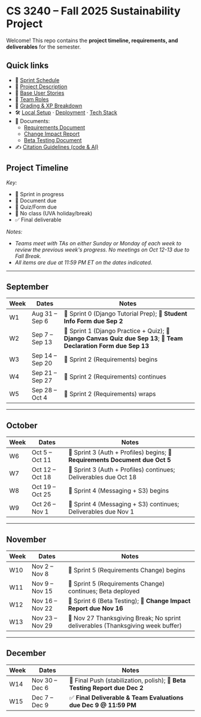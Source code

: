 # CS 3240 – Fall 2025 Sustainability Project

Welcome! This repo contains the **project timeline, requirements, and deliverables** for the semester.

## Quick links
- 📅 [Sprint Schedule](docs/sprints.md)
- 📘 [Project Description](docs/project_description.md)
- 📝 [Base User Stories](docs/user_stories.md)
- 👥 [Team Roles](docs/team_roles.md)
- 🧭 [Grading & XP Breakdown](docs/grading.md)
- 🛠️ [Local Setup](docs/setup.md) · [Deployment](docs/deployment.md) · [Tech Stack](docs/tech_stack.md)
- 🧾 Documents:
  - [Requirements Document](#)
  - [Change Impact Report](#)
  - [Beta Testing Document](#)
- ✍️ [Citation Guidelines (code & AI)](docs/citation_guidelines.md)

## Project Timeline

_Key:_
- 🚀 Sprint in progress  
- 📄 Document due  
- 📝 Quiz/Form due  
- 🛑 No class (UVA holiday/break)  
- ✅ Final deliverable  

_Notes:_ 
- _Teams meet with TAs on either Sunday or Monday of each week to review the previous week's progress.  No meetings on Oct 12-13 due to Fall Break._
- _All items are due at 11:59 PM ET on the dates indicated._
---

## September
| Week | Dates        | Notes |
|------|-------------|-------|
| W1   | Aug 31 – Sep 6  | 🚀 Sprint 0 (Django Tutorial Prep); 📝 **Student Info Form due Sep 2** |
| W2   | Sep 7 – Sep 13  | 🚀 Sprint 1 (Django Practice + Quiz); 📝 **Django Canvas Quiz due Sep 13**; 📝 **Team Declaration Form due Sep 13** |
| W3   | Sep 14 – Sep 20 | 🚀 Sprint 2 (Requirements) begins |
| W4   | Sep 21 – Sep 27 | 🚀 Sprint 2 (Requirements) continues |
| W5   | Sep 28 – Oct 4  | 🚀 Sprint 2 (Requirements) wraps |

---

## October
| Week | Dates        | Notes |
|------|-------------|-------|
| W6   | Oct 5 – Oct 11 | 🚀 Sprint 3 (Auth + Profiles) begins; 📄 **Requirements Document due Oct 5** |
| W7   | Oct 12 – Oct 18 | 🚀 Sprint 3 (Auth + Profiles) continues; Deliverables due Oct 18 |
| W8   | Oct 19 – Oct 25 | 🚀 Sprint 4 (Messaging + S3) begins |
| W9   | Oct 26 – Nov 1  | 🚀 Sprint 4 (Messaging + S3) continues; Deliverables due Nov 1 |

---

## November
| Week | Dates        | Notes |
|------|-------------|-------|
| W10  | Nov 2 – Nov 8  | 🚀 Sprint 5 (Requirements Change) begins |
| W11  | Nov 9 – Nov 15 | 🚀 Sprint 5 (Requirements Change) continues; Beta deployed |
| W12  | Nov 16 – Nov 22 | 🚀 Sprint 6 (Beta Testing); 📄 **Change Impact Report due Nov 16** |
| W13  | Nov 23 – Nov 29 | 🛑 Nov 27 Thanksgiving Break; No sprint deliverables (Thanksgiving week buffer) |

---

## December
| Week | Dates        | Notes |
|------|-------------|-------|
| W14  | Nov 30 – Dec 6  | 🚀 Final Push (stabilization, polish); 📄 **Beta Testing Report due Dec 2** |
| W15  | Dec 7 – Dec 9   | ✅ **Final Deliverable & Team Evaluations due Dec 9 @ 11:59 PM** |

